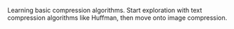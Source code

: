 Learning basic compression algorithms. Start exploration with text compression algorithms like Huffman, then move onto image compression.
